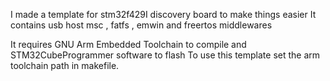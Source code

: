 I made a template for stm32f429I discovery board to make things easier
It contains usb host msc , fatfs , emwin and freertos middlewares  

It requires GNU Arm Embedded Toolchain to compile and STM32CubeProgrammer software to flash
To use this template set the arm toolchain path in makefile. 
